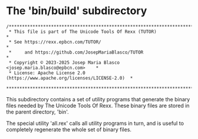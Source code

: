 # The 'bin/build' subdirectory

```
/******************************************************************************
 * This file is part of The Unicode Tools Of Rexx (TUTOR)                     *
 * See https://rexx.epbcn.com/TUTOR/                                          *
 *     and https://github.com/JosepMariaBlasco/TUTOR                          *
 * Copyright © 2023-2025 Josep Maria Blasco <josep.maria.blasco@epbcn.com>    *
 * License: Apache License 2.0 (https://www.apache.org/licenses/LICENSE-2.0)  *
 ******************************************************************************/
```

This subdirectory contains a set of utility programs that generate the binary files
needed by The Unicode Tools Of Rexx. These binary files are stored in the parent
directory, 'bin'.

The special utility 'all.rex' calls all utility programs in turn, and is useful
to completely regenerate the whole set of binary files.
